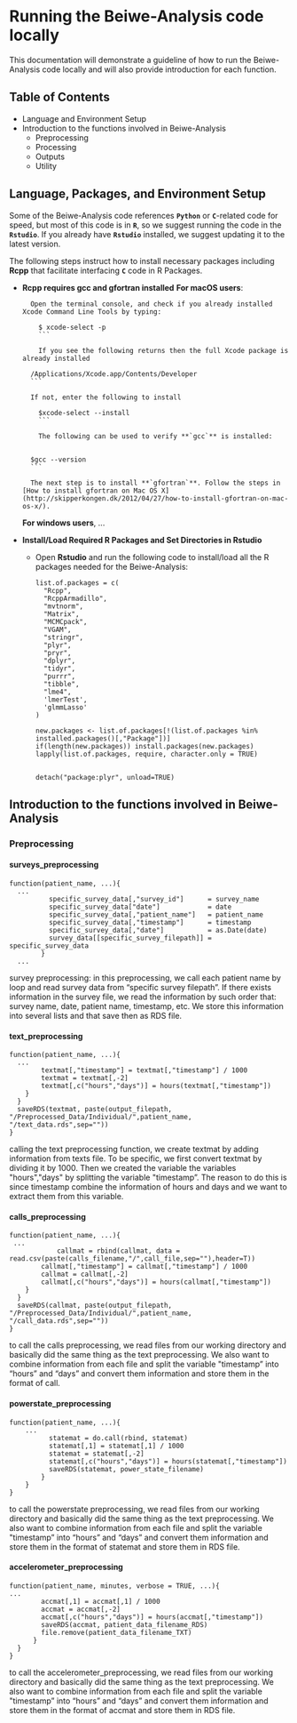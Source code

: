 # Running the Beiwe-Analysis code locally

This documentation will demonstrate a guideline of how to run the Beiwe-Analysis code locally and will also provide introduction for each function.

## Table of Contents
- Language and Environment Setup
- Introduction to the functions involved in Beiwe-Analysis
    - Preprocessing
    - Processing
    - Outputs
    - Utility 

## Language, Packages, and Environment Setup

Some of the Beiwe-Analysis code references **`Python`** or **`C`**-related code for speed, but most of this code is in **`R`**, so we suggest running the code in the **`Rstudio`**. If you already have **`Rstudio`** installed, we suggest updating it to the latest version.

The following steps instruct how to install necessary packages including **Rcpp** that facilitate interfacing **`C`** code in R Packages. 

- **Rcpp requires gcc and gfortran installed**
	**For macOS users**:
    	
		Open the terminal console, and check if you already installed Xcode Command Line Tools by typing:        	
	
	```
     	$ xcode-select -p
    	```
	
		If you see the following returns then the full Xcode package is already installed	
	```
     	/Applications/Xcode.app/Contents/Developer
     	```
     	
		If not, enter the following to install          
     	
	```
     	$xcode-select --install
     	```
        
		The following can be used to verify **`gcc`** is installed:                        
     	
	
	```
     	$gcc --version
     	```
     	
		The next step is to install **`gfortran`**. Follow the steps in [How to install gfortran on Mac OS X](http://skipperkongen.dk/2012/04/27/how-to-install-gfortran-on-mac-os-x/).

	**For windows users**, ...

- **Install/Load Required R Packages and Set Directories in Rstudio**


    - Open **Rstudio** and run the following code to install/load all the R packages needed for the Beiwe-Analysis:
        ```
        list.of.packages = c(
          "Rcpp",
          "RcppArmadillo",
          "mvtnorm",
          "Matrix",
          "MCMCpack",
          "VGAM",
          "stringr",
          "plyr",
          "pryr",
          "dplyr",
          "tidyr",
          "purrr",
          "tibble",
          "lme4",
          'lmerTest',
          'glmmLasso'
        )

        new.packages <- list.of.packages[!(list.of.packages %in% installed.packages()[,"Package"])]
        if(length(new.packages)) install.packages(new.packages)
        lapply(list.of.packages, require, character.only = TRUE)


        detach("package:plyr", unload=TRUE)

        ```

## Introduction to the functions involved in Beiwe-Analysis
### Preprocessing

#### surveys_preprocessing
```
function(patient_name, ...){
  ...
          specific_survey_data[,"survey_id"]      = survey_name
          specific_survey_data["date"]            = date
          specific_survey_data[,"patient_name"]   = patient_name
          specific_survey_data[,"timestamp"]      = timestamp
          specific_survey_data[,"date"]           = as.Date(date)
          survey_data[[specific_survey_filepath]] = specific_survey_data
        }
  ...
```

survey preprocessing:
in this preprocessing, we call each patient name by loop and read survey data  from “specific survey filepath”. If there exists information in the survey file, we read the information by such order that: survey name, date, patient name, timestamp, etc. We store this information into several lists and that save then as RDS file.


#### text_preprocessing
```
function(patient_name, ...){
  ...
		textmat[,"timestamp"] = textmat[,"timestamp"] / 1000
		textmat = textmat[,-2]
		textmat[,c("hours","days")] = hours(textmat[,"timestamp"])
    }
  }
  saveRDS(textmat, paste(output_filepath, "/Preprocessed_Data/Individual/",patient_name, "/text_data.rds",sep=""))
}
```

calling the text preprocessing function, we create textmat by adding information from texts file. To be specific, we first convert textmat by dividing it by 1000. Then we created the variable the variables "hours","days" by splitting the variable  "timestamp”. The reason to do this is since timestamp combine the information of hours and days and we want to extract them from this variable. 

#### calls_preprocessing
```
function(patient_name, ...){
 ...
			callmat = rbind(callmat, data = read.csv(paste(calls_filename,"/",call_file,sep=""),header=T))
		callmat[,"timestamp"] = callmat[,"timestamp"] / 1000
		callmat = callmat[,-2]
		callmat[,c("hours","days")] = hours(callmat[,"timestamp"])
    }
  }
  saveRDS(callmat, paste(output_filepath, "/Preprocessed_Data/Individual/",patient_name, "/call_data.rds",sep=""))
}
```
to call the calls preprocessing, we read files from our working directory and basically did the same thing as the text preprocessing. We also want to combine information from each file and split the variable "timestamp” into “hours” and “days” and convert them information and store them in the format of call.


#### powerstate_preprocessing
```
function(patient_name, ...){
	...
		  statemat = do.call(rbind, statemat)
		  statemat[,1] = statemat[,1] / 1000
		  statemat = statemat[,-2]
		  statemat[,c("hours","days")] = hours(statemat[,"timestamp"])
		  saveRDS(statemat, power_state_filename)
		}
	}
}
```

to call the powerstate preprocessing, we read files from our working directory and basically did the same thing as the text preprocessing. We also want to combine information from each file and split the variable "timestamp” into “hours” and “days” and convert them information and store them in the format of statemat and store them in RDS file.


#### accelerometer_preprocessing
```
function(patient_name, minutes, verbose = TRUE, ...){
...
		accmat[,1] = accmat[,1] / 1000
		accmat = accmat[,-2]
		accmat[,c("hours","days")] = hours(accmat[,"timestamp"])
		saveRDS(accmat, patient_data_filename_RDS)
		file.remove(patient_data_filename_TXT)
	  }
  }
}
```

to call the accelerometer_preprocessing, we read files from our working directory and basically did the same thing as the text preprocessing. We also want to combine information from each file and split the variable "timestamp” into “hours” and “days” and convert them information and store them in the format of accmat and store them in RDS file.
